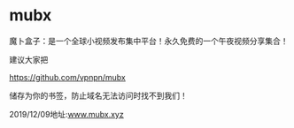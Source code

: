 # mubx
魔卜盒子：是一个全球小视频发布集中平台！永久免费的一个午夜视频分享集合！

建议大家把

https://github.com/vpnpn/mubx

储存为你的书签，防止域名无法访问时找不到我们！

2019/12/09地址:www.mubx.xyz
